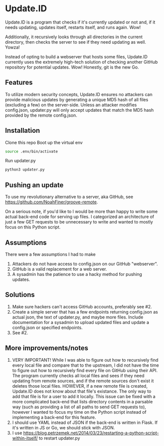 # Update.ID
Update.ID is a program that checks if it's currently updated or not and, if it needs updating, updates itself, restarts itself, and runs again. Wow!

Additionally, it recursively looks through all directories in the current directory, then checks the server to see if they need updating as well. Yowza!

Instead of opting to build a webserver that hosts some files, Update.ID currently uses the extremely high-tech solution of checking another GitHub repository for potential updates. Wow! Honestly, git is the new Go.

## Features
To utilize modern security concepts, Update.ID ensures no attackers can provide malicious updates by generating a unique MD5 hash of all files (excluding a few) on the server-side. Unless an attacker modifies config.json, updater.py will only accept updates that match the MD5 hash provided by the remote config.json.

## Installation
Clone this repo
Boot up the virtual env
```bash
source .env/bin/activate
```
Run updater.py
```bash
python3 updater.py
``` 

## Pushing an update
To use my revolutionary alternative to a server, aka GitHub, see https://github.com/NoahFiner/groove-remote.

On a serious note, if you'd like to I would be more than happy to write some actual back-end code for serving up files. I categorized an architecture of just a few GET requests to be unnecessary to write and wanted to mostly focus on this Python script.

## Assumptions
There were a few assumptions I had to make
1) Attackers do not have access to config.json on our GitHub "webserver".
2) GitHub is a valid replacement for a web server.
3) A sysadmin has the patience to use a hacky method for pushing updates.

## Solutions
1) Make sure hackers can't access GitHub accounts, preferably see #2.
2) Create a simple server that has a few endpoints returning config.json as actual json, the text of updater.py, and maybe more files. Include documentation for a sysadmin to upload updated files and update a config.json or specified endpoints.
3) See #2.

## More improvements/notes
1) VERY IMPORTANT! While I was able to figure out how to recursively find every local file and compare that to the upstream, I did not have the time to figure out how to recursively find every file on GitHub using their API. The program currently checks all local files and sees if they need updating from remote sources, and if the remote sources don't exist it deletes those local files. HOWEVER, if a new remote file is created, Update.ID does not know about that file's existance. The only way to add that file is for a user to add it locally.
This issue can be fixed with a more complicated back-end that lists directory contents in a parsable way (such as providing a list of all paths to send GET requests to), however I wanted to focus my time on the Python script instead of implementing a back-end for this feature.
2) I should use YAML instead of JSON if the back-end is written in Flask. If it's written in JS or Go, we should stick with JSON.
3) I use https://blog.petrzemek.net/2014/03/23/restarting-a-python-script-within-itself/ to restart updater.py
